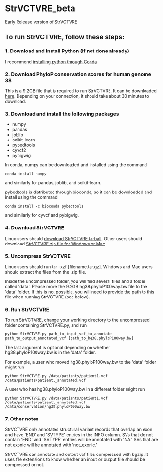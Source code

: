 # StrVCTVRE_beta
Early Release version of StrVCTVRE

## To run StrVCTVRE, follow these steps:

### 1. Download and install Python (if not done already)
I recommend [installing python through Conda](https://docs.conda.io/projects/conda/en/latest/user-guide/install/)

### 2. Download PhyloP conservation scores for human genome 38
This is a 9.2GB file that is required to run StrVCTVRE. It can be downloaded [here](http://hgdownload.cse.ucsc.edu/goldenpath/hg38/phyloP100way/hg38.phyloP100way.bw). Depending on your connection, it should take about 30 minutes to download.

### 3. Download and install the following packages
* numpy
* pandas
* joblib
* scikit-learn
* pybedtools
* cyvcf2
* pybigwig

In conda, numpy can be downloaded and installed using the command 
```
conda install numpy
```
and similarly for pandas, joblib, and scikit-learn.

pybedtools is distributed through bioconda, so it can be downloaded and install using the command
```
conda install -c bioconda pybedtools
```
and similarly for cyvcf and pybigwig.

### 4. Download StrVCTVRE
Linux users should [download StrVCTVRE tarball](https://github.com/andrewSharo/StrVCTVRE_beta/archive/v.0.2.tar.gz). Other users should download [StrVCTVRE zip file for Windows or Mac](https://github.com/andrewSharo/StrVCTVRE_beta/archive/v.0.2.zip). 

### 5. Uncompress StrVCTVRE
Linux users should run tar -xzf \[filename.tar.gz\]. Windows and Mac users should extract the files from the .zip file. 

Inside the uncompressed folder, you will find several files and a folder called 'data'. Please move the 9.2GB hg38.phyloP100way.bw file to the 'data' folder. If this is not possible, you will need to provide the path to this file when running StrVCTVRE (see below).

### 6. Run StrVCTVRE
To run StrVCTVRE, change your working directory to the uncompressed folder containing StrVCTVRE.py, and run 
```
python StrVCTVRE.py path_to_input_vcf_to_annotate path_to_output_annotated_vcf [path_to_hg38.phyloP100way.bw]
``` 
The last argument is optional depending on whether hg38.phyloP100way.bw is in the 'data' folder. 

For example, a user who moved hg38.phyloP100way.bw to the 'data' folder might run
```
python StrVCTVRE.py /data/patients/patient1.vcf /data/patients/patient1_annotated.vcf
```
A user who has hg38.phyloP100way.bw in a different folder might run
```
python StrVCTVRE.py /data/patients/patient1.vcf /data/patients/patient1_annotated.vcf /data/conservation/hg38.phyloP100way.bw
```

### 7. Other notes
StrVCTVRE only annotates structural variant records that overlap an exon and have 'END' and 'SVTYPE' entries in the INFO column. SVs that do not contain 'END' and 'SVTYPE' entries will be annotated with 'NA.' SVs that are not exonic will be annotated with 'not_exonic.'

StrVCTVRE can annotate and output vcf files compressed with bgzip. It uses file extensions to know whether an input or output file should be compressed or not.

